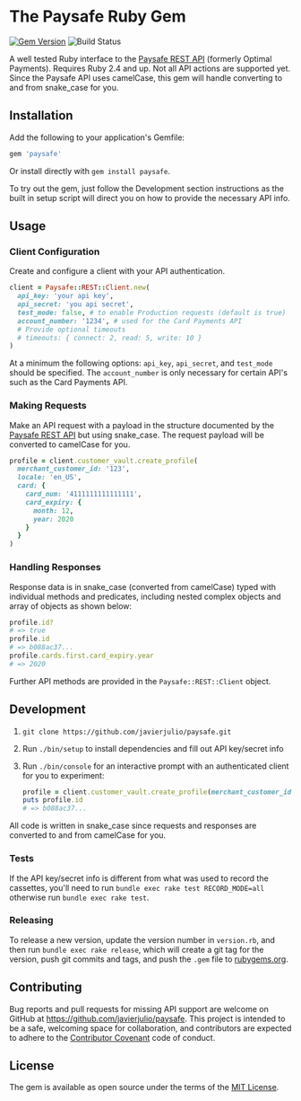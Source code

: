 # The Paysafe Ruby Gem

[![Gem Version](https://badge.fury.io/rb/paysafe.svg)][gem]
![Build Status](https://github.com/javierjulio/paysafe/workflows/Paysafe/badge.svg?branch=master)

A well tested Ruby interface to the [Paysafe REST API](paysafe_api_reference) (formerly Optimal Payments). Requires Ruby 2.4 and up. Not all API actions are supported yet. Since the Paysafe API uses camelCase, this gem will handle converting to and from snake_case for you.

## Installation

Add the following to your application's Gemfile:

```ruby
gem 'paysafe'
```

Or install directly with `gem install paysafe`.

To try out the gem, just follow the Development section instructions as the built in setup script will direct you on how to provide the necessary API info.

## Usage

### Client Configuration

Create and configure a client with your API authentication.

```ruby
client = Paysafe::REST::Client.new(
  api_key: 'your api key',
  api_secret: 'you api secret',
  test_mode: false, # to enable Production requests (default is true)
  account_number: '1234', # used for the Card Payments API
  # Provide optional timeouts
  # timeouts: { connect: 2, read: 5, write: 10 }
)
```

At a minimum the following options: `api_key`, `api_secret`, and `test_mode` should be specified. The `account_number` is only necessary for certain API's such as the Card Payments API.

### Making Requests

Make an API request with a payload in the structure documented by the [Paysafe REST API](paysafe_api_reference) but using snake_case. The request payload will be converted to camelCase for you.

```ruby
profile = client.customer_vault.create_profile(
  merchant_customer_id: '123',
  locale: 'en_US',
  card: {
    card_num: '4111111111111111',
    card_expiry: {
      month: 12,
      year: 2020
    }
  }
)
```

### Handling Responses

Response data is in snake_case (converted from camelCase) typed with individual methods and predicates, including nested complex objects and array of objects as shown below:

```ruby
profile.id?
# => true
profile.id
# => b088ac37...
profile.cards.first.card_expiry.year
# => 2020
```

Further API methods are provided in the `Paysafe::REST::Client` object.

## Development

1. `git clone https://github.com/javierjulio/paysafe.git`
2. Run `./bin/setup` to install dependencies and fill out API key/secret info
3. Run `./bin/console` for an interactive prompt with an authenticated client for you to experiment:

    ```ruby
    profile = client.customer_vault.create_profile(merchant_customer_id: SecureRandom.uuid, locale: 'en_US')
    puts profile.id
    # => b088ac37...
    ```

All code is written in snake_case since requests and responses are converted to and from camelCase for you.

### Tests

If the API key/secret info is different from what was used to record the cassettes, you'll need to run `bundle exec rake test RECORD_MODE=all` otherwise run `bundle exec rake test`.

### Releasing

To release a new version, update the version number in `version.rb`, and then run `bundle exec rake release`, which will create a git tag for the version, push git commits and tags, and push the `.gem` file to [rubygems.org](https://rubygems.org).

## Contributing

Bug reports and pull requests for missing API support are welcome on GitHub at https://github.com/javierjulio/paysafe. This project is intended to be a safe, welcoming space for collaboration, and contributors are expected to adhere to the [Contributor Covenant](contributor-covenant.org) code of conduct.

## License

The gem is available as open source under the terms of the [MIT License](http://opensource.org/licenses/MIT).

[gem]: https://rubygems.org/gems/paysafe
[paysafe_api_reference]: https://developer.paysafe.com/en/api-reference/
